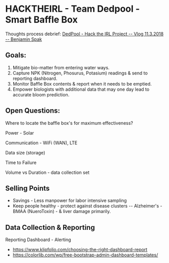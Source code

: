 # HACKTHEIRL - Team Dedpool - Smart Baffle Box

Thoughts process debrief:
[DedPool - Hack the IRL Project -- Vlog 11.3.2018 -- Benjamin Spak](https://youtu.be/vHDMbWkQup8)

## Goals: 

1. Mitigate bio-matter from entering water ways.
1. Capture NPK (Nitrogen, Phosurus, Potasium) readings & send to reporting dashboard.
1. Monitor Baffle Box contents & report when it needs to be emptied.
1. Empower biologists with additional data that may one day lead to accurate bloom prediction.

## Open Questions:

Where to locate the baffle box's for maximum effectiveness?

Power - Solar

Communication  - WiFi (WAN), LTE

Data size (storage)

Time to Failure

Volume vs Duration - data collection set

## Selling Points

+ Savings - Less manpower for labor intensive sampling
+ Keep people healthy - protect against disease clusters -- Alzheimer's - BMAA (NueroToxin) - & liver damage primarily.

## Data Collection & Reporting

Reporting Dashboard - Alerting
+ https://www.klipfolio.com/choosing-the-right-dashboard-report
+ https://colorlib.com/wp/free-bootstrap-admin-dashboard-templates/
